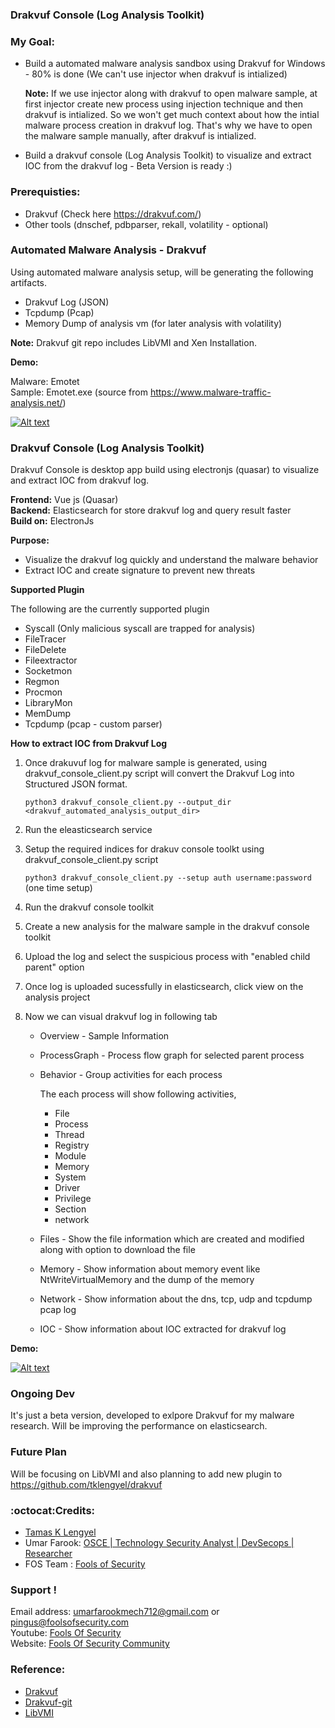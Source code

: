 ### Drakvuf Console (Log Analysis Toolkit)

### **My Goal:**

- Build a automated malware analysis sandbox using Drakvuf for Windows - 80% is done (We can't use injector when drakvuf is intialized)
	
    **Note:** If we use injector along with drakvuf to open malware sample, at first injector create new process using injection technique and then  drakvuf is intialized. So we won't get much context about how the intial malware process creation in drakvuf log.  That's why we have to open the malware sample manually, after drakvuf is intialized. 
 
- Build a drakvuf console (Log Analysis Toolkit) to visualize and extract IOC from the drakvuf log - Beta Version is ready :) 

### **Prerequisties:**

- Drakvuf (Check here https://drakvuf.com/)
- Other tools (dnschef, pdbparser, rekall, volatility - optional) 

### **Automated Malware Analysis - Drakvuf**

Using automated malware analysis setup, will be generating the following artifacts.

- Drakvuf Log (JSON)
- Tcpdump (Pcap)
- Memory Dump of analysis vm (for later analysis with volatility)

**Note:** Drakvuf git repo includes LibVMI and Xen Installation.

**Demo:**

Malware: Emotet <br/>
Sample: Emotet.exe (source from https://www.malware-traffic-analysis.net/)

[![Alt text](https://img.youtube.com/vi/FAJb1X2hX2s/0.jpg)](https://www.youtube.com/watch?v=FAJb1X2hX2s)


### **Drakvuf Console (Log Analysis Toolkit)**


Drakvuf Console is desktop app build using electronjs (quasar) to visualize and extract IOC from drakvuf log.

**Frontend:** Vue js (Quasar) <br/>
**Backend:** Elasticsearch for store drakvuf log and query result faster <br/>
**Build on:** ElectronJs <br/>

**Purpose:**

- Visualize the drakvuf log quickly and understand the malware behavior
- Extract IOC and create signature to prevent new threats

**Supported Plugin**

The following are the currently supported plugin

- Syscall (Only malicious syscall are trapped for analysis)
- FileTracer
- FileDelete
- Fileextractor
- Socketmon
- Regmon
- Procmon
- LibraryMon
- MemDump
- Tcpdump (pcap - custom parser)


**How to extract IOC from Drakvuf Log**

1. Once drakuvuf log for malware sample is generated, using drakvuf_console_client.py script will convert the Drakvuf Log into Structured JSON format.  

   `python3 drakvuf_console_client.py --output_dir <drakvuf_automated_analysis_output_dir>`
  	
2. Run the eleasticsearch service 

3. Setup the required indices for drakuv console toolkt using drakvuf_console_client.py script

    `python3 drakvuf_console_client.py --setup auth username:password` (one time setup)
   
4. Run the drakvuf console toolkit 

5. Create a new analysis for the malware sample in the drakvuf console toolkit 

6. Upload the log and select the suspicious process with "enabled child parent" option

7. Once log is uploaded sucessfully in elasticsearch, click view on the analysis project

8. Now we can visual drakvuf log in following tab

    - Overview  - Sample Information
    - ProcessGraph  - Process flow graph for selected parent process
    - Behavior - Group activities for each process

        The each process will show following activities, 

        - File
        - Process
        - Thread
        - Registry
        - Module
        - Memory
        - System
        - Driver
        - Privilege
        - Section
        - network

    - Files - Show the file information which are created and modified along with option to download the file
    - Memory   - Show information about memory event like NtWriteVirtualMemory and the dump of the memory
    - Network - Show information about the dns, tcp, udp and tcpdump pcap log
    - IOC  - Show information about IOC extracted for drakvuf log

**Demo:**


[![Alt text](https://img.youtube.com/vi/njZ_FKywiHk/0.jpg)](https://www.youtube.com/watch?v=njZ_FKywiHk)

### **Ongoing Dev**

It's just a beta version, developed to exlpore Drakvuf for my malware research. Will be improving the performance on elasticsearch.

### **Future Plan**

Will be focusing on LibVMI and also planning to add new plugin to https://github.com/tklengyel/drakvuf



### :octocat:Credits:
* [Tamas K Lengyel](https://tklengyel.com/)
* Umar Farook: [OSCE | Technology Security Analyst | DevSecops | Researcher](https://www.linkedin.com/in/Umar-Farook)
* FOS Team : [Fools of Security](https://www.youtube.com/channel/UCEBHO0kD1WFvIhf9wBCU-VQ)


### Support !
  
Email address: umarfarookmech712@gmail.com  or pingus@foolsofsecurity.com <br/>
Youtube: [Fools Of Security](https://www.youtube.com/channel/UCEBHO0kD1WFvIhf9wBCU-VQ)<br/>
Website: [Fools Of Security Community](https://foolsofsecurity.com) <br/>


### **Reference:**

- [Drakvuf](https://drakvuf.com/)
- [Drakvuf-git](https://github.com/tklengyel/drakvuf)
- [LibVMI](http://libvmi.com/)
